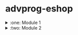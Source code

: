 # advprog-eshop

<details>
<summary>
  :one: Module 1
</summary>

## Reflection 1
In developing this project, several clean code principles were used to improve readability and maintainability. Meaningful names were used for variables and functions to ensure clarity in their purpose. For instance, I used the variable name `productService` instead of a generic name like `service` to avoid ambiguity.

Comments were used sparingly and only when necessary, ensuring that the code remains self-explanatory without excessive annotation. This approach aligns with best practices, where well-structured and readable code reduces the need for additional comments.

Secure coding practices are also applied by the use of `java.util.Optional<T>` to minimize the risk of NullPointerExceptions. This helps in writing safer, more resilient code by avoiding null-related errors.

While these principles where adhered to, there is still room for improvement. Logging practices have yet to be implemented, which could significantly improve debugging and monitoring. Implementing structured logging with log levels (INFO, DEBUG, ERROR) would enhance debugging, troubleshooting, and security monitoring. Additionally, implementing rate limiting would further protect brute-force attacks.

## Reflection 2
After writing the unit tests, I feel more confident that my code is working as intended. If I change the implementation, I can quickly run the tests again to see if any of the changes I made results in an error. This immediate feedback loop ensures that unintended side effects are caught early, reducing debugging time. Additionally, it is much faster to verify if a method is correct since I no longer need to manually test the application's functionality.

As for how many unit tests should be implemented, I believe they should cover all possibilities, including edge cases and failure scenarios. In many cases, edge cases and failure scenarios can be just as common as successful scenarios, making them crucial to test. However, even if code coverage reaches 100%, it does not guarantee that the application is bug-free. Code coverage only indicates which lines of code have been executed. It does not guarantee the correctness of the logic. For example, failure to handle case-insensitive strings, such as `YES` and `yes` as arguments, can result in 100% code coverage but incorrect logic.

To improve maintainability, I would structure unit tests using a base test class. By inheriting from the base class in every test suite, shared setup logic can be centralized. This approach minimizes redundancy, as any changes to the setup function would only need to be made once in the base class rather than in every individual test suite. However, it is important to ensure that the base class does not introduce unnecessary dependencies, as that could reduce test flexibility and make debugging more difficult.
</details>

<details>
<summary>
  :two: Module 2
</summary>
  
## Fixed Code Quality Issues

### Pinned-Dependencies issues
The root cause of this issue is the versions specified in CI scripts and Dockerfile sources. The dependencies need to be pinned to exact versions rather than general ones. For example, specifying `v4` is not acceptable, whereas using a commit hash like `9e8d0789d4a0fa9ceb6b1738f7e269594bdd67f0` is preferred. This requirement is in place to mitigate supply chain attacks.

To resolve this, I allow the CI scripts and Dockerfile to run, then record the exact versions they use and replace the general version references accordingly. For CI scripts, the relevant version information is typically found in the `Set up Job` step, as seen in this example: https://github.com/secona/advprog-eshop/actions/runs/13356226014/job/37299382344.

### License issue
I simply add a `LICENSE.md` file in the root of the project. I chose GPLv3, because why not :).

### Token-Permissions Issues
The root cause of this issue is CI scripts having more than needed permissions to run. This can be a problem when the CI scripts are compromised and it has all access to the repository. Therefore, to resolve this, I explicitly add permissions to the CI scripts on what they have access to.

### Java Source Code Issues
For these issues, I simply follow the provided instructions. If the issue is an unused import, I remove it. If it’s an unnecessary modifier, I remove the modifier. Similarly, I address other issues by applying the recommended fixes accordingly.

</details>
